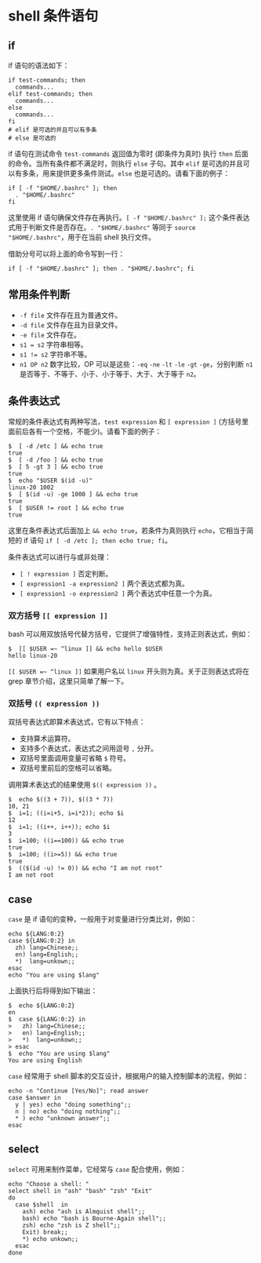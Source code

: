 # shell 条件语句

## if

if 语句的语法如下：

``` shell
if test-commands; then
  commands...
elif test-commands; then
  commands...
else
  commands...
fi
# elif 是可选的并且可以有多条
# else 是可选的
```

if 语句在测试命令 `test-commands` 返回值为零时 (即条件为真时) 执行 `then` 后面的命令。当所有条件都不满足时，则执行 `else` 子句。其中 `elif` 是可选的并且可以有多条，用来提供更多条件测试。`else` 也是可选的。请看下面的例子：

``` shell
if [ -f "$HOME/.bashrc" ]; then
  . "$HOME/.bashrc"
fi
```

这里使用 if 语句确保文件存在再执行。`[ -f "$HOME/.bashrc" ];` 这个条件表达式用于判断文件是否存在。`. "$HOME/.bashrc"` 等同于 `source "$HOME/.bashrc"`，用于在当前 shell 执行文件。

借助分号可以将上面的命令写到一行：

``` shell
if [ -f "$HOME/.bashrc" ]; then . "$HOME/.bashrc"; fi
```

## 常用条件判断

- `-f file` 文件存在且为普通文件。
- `-d file` 文件存在且为目录文件。
- `-e file` 文件存在。
- `s1 = s2` 字符串相等。
- `s1 != s2` 字符串不等。
- `n1 OP n2` 数字比较，OP 可以是这些：`-eq` `-ne` `-lt` `-le` `-gt` `-ge`，分别判断 `n1` 是否等于、不等于、小于、小于等于、大于、大于等于 `n2`。

## 条件表达式

常规的条件表达式有两种写法，`test expression` 和 `[ expression ]` (方括号里面前后各有一个空格，不能少)。请看下面的例子：

``` shell-session
$  [ -d /etc ] && echo true
true
$  [ -d /foo ] && echo true
$  [ 5 -gt 3 ] && echo true
true
$  echo "$USER $(id -u)"
linux-20 1002
$  [ $(id -u) -ge 1000 ] && echo true
true
$  [ $USER != root ] && echo true
true
```

这里在条件表达式后面加上 `&& echo true`，若条件为真则执行 `echo`，它相当于简短的 if 语句 `if [ -d /etc ]; then echo true; fi`。

条件表达式可以进行与或非处理：

- `[ ! expression ]` 否定判断。
- `[ expression1 -a expression2 ]` 两个表达式都为真。
- `[ expression1 -o expression2 ]` 两个表达式中任意一个为真。

### 双方括号 `[[ expression ]]`

bash 可以用双放括号代替方括号，它提供了增强特性，支持正则表达式，例如：

``` shell-session
$  [[ $USER =~ ^linux ]] && echo hello $USER
hello linux-20
```

`[[ $USER =~ ^linux ]]` 如果用户名以 `linux` 开头则为真。关于正则表达式将在 grep 章节介绍，这里只简单了解一下。

### 双括号 `(( expression ))`

双括号表达式即算术表达式，它有以下特点：

- 支持算术运算符。
- 支持多个表达式，表达式之间用逗号 `,` 分开。
- 双括号里面调用变量可省略 `$` 符号。
- 双括号里前后的空格可以省略。

调用算术表达式的结果使用 `$(( expression ))` 。

``` shell-session
$  echo $((3 + 7)), $((3 * 7))
10, 21
$  i=1; ((i=i+5, i=i*2)); echo $i
12
$  i=1; ((i++, i++)); echo $i
3
$  i=100; ((i==100)) && echo true
true
$  i=100; ((i>=5)) && echo true
true
$  (($(id -u) != 0)) && echo "I am not root"
I am not root
```

## case

`case` 是 if 语句的变种，一般用于对变量进行分类比对，例如：

``` shell
echo ${LANG:0:2}
case ${LANG:0:2} in
  zh) lang=Chinese;;
  en) lang=English;;
  *)  lang=unkown;;
esac
echo "You are using $lang"
```

上面执行后将得到如下输出：

``` shell-session
$  echo ${LANG:0:2}
en
$  case ${LANG:0:2} in
>   zh) lang=Chinese;;
>   en) lang=English;;
>   *)  lang=unkown;;
> esac
$  echo "You are using $lang"
You are using English
```

`case` 经常用于 shell 脚本的交互设计，根据用户的输入控制脚本的流程，例如：

``` shell
echo -n "Continue [Yes/No]"; read answer
case $answer in
  y | yes) echo "doing something";;
  n | no) echo "doing nothing";;
  * ) echo "unknown answer";;
esac
```

## select

`select` 可用来制作菜单，它经常与 `case` 配合使用，例如：

``` shell
echo "Choose a shell: "
select shell in "ash" "bash" "zsh" "Exit"
do
  case $shell  in
    ash) echo "ash is Almquist shell";;
    bash) echo "bash is Bourne-Again shell";;
    zsh) echo "zsh is Z shell";;
    Exit) break;;
    *) echo unkown;;
  esac
done
```
